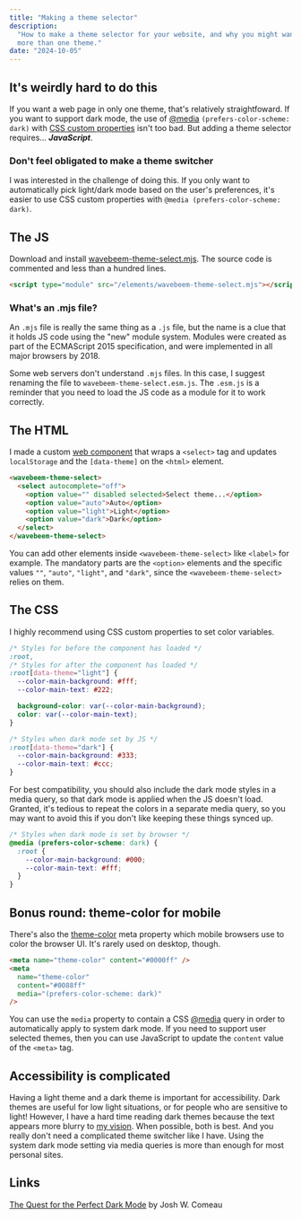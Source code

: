 ```yaml
---
title: "Making a theme selector"
description:
  "How to make a theme selector for your website, and why you might want to have
  more than one theme."
date: "2024-10-05"
---
```


## It's weirdly hard to do this

If you want a web page in only one theme, that's relatively straightfoward. If
you want to support dark mode, the use of
[@media](https://developer.mozilla.org/en-US/docs/Web/CSS/@media)
`(prefers-color-scheme: dark)` with
[CSS custom properties](https://developer.mozilla.org/en-US/docs/Web/CSS/--*)
isn't too bad. But adding a theme selector requires... **_JavaScript_**.

<aside>

### Don't feel obligated to make a theme switcher

I was interested in the challenge of doing this. If you only want to
automatically pick light/dark mode based on the user's preferences, it's easier
to use CSS custom properties with `@media (prefers-color-scheme: dark)`.

</aside>

## The JS

Download and install
[wavebeem-theme-select.mjs](/elements/wavebeem-theme-select.mjs). The source
code is commented and less than a hundred lines.

```html
<script type="module" src="/elements/wavebeem-theme-select.mjs"></script>
```

<aside>

### What's an .mjs file?

An `.mjs` file is really the same thing as a `.js` file, but the name is a clue
that it holds JS code using the "new" module system. Modules were created as
part of the ECMAScript 2015 specification, and were implemented in all major
browsers by 2018.

Some web servers don't understand `.mjs` files. In this case, I suggest renaming
the file to `wavebeem-theme-select.esm.js`. The `.esm.js` is a reminder that you
need to load the JS code as a module for it to work correctly.

</aside>

## The HTML

I made a custom
[web component](https://developer.mozilla.org/en-US/docs/Web/API/Web_components)
that wraps a `<select>` tag and updates `localStorage` and the `[data-theme]` on
the `<html>` element.

```html
<wavebeem-theme-select>
  <select autocomplete="off">
    <option value="" disabled selected>Select theme...</option>
    <option value="auto">Auto</option>
    <option value="light">Light</option>
    <option value="dark">Dark</option>
  </select>
</wavebeem-theme-select>
```

You can add other elements inside `<wavebeem-theme-select>` like `<label>` for
example. The mandatory parts are the `<option>` elements and the specific values
`""`, `"auto"`, `"light"`, and `"dark"`, since the `<wavebeem-theme-select>`
relies on them.

## The CSS

I highly recommend using CSS custom properties to set color variables.

```css
/* Styles for before the component has loaded */
:root,
/* Styles for after the component has loaded */
:root[data-theme="light"] {
  --color-main-background: #fff;
  --color-main-text: #222;

  background-color: var(--color-main-background);
  color: var(--color-main-text);
}

/* Styles when dark mode set by JS */
:root[data-theme="dark"] {
  --color-main-background: #333;
  --color-main-text: #ccc;
}
```

For best compatibility, you should also include the dark mode styles in a media
query, so that dark mode is applied when the JS doesn't load. Granted, it's
tedious to repeat the colors in a separate media query, so you may want to avoid
this if you don't like keeping these things synced up.

```css
/* Styles when dark mode is set by browser */
@media (prefers-color-scheme: dark) {
  :root {
    --color-main-background: #000;
    --color-main-text: #fff;
  }
}
```

## Bonus round: theme-color for mobile

There's also the
[theme-color](https://developer.mozilla.org/en-US/docs/Web/HTML/Element/meta/name/theme-color)
meta property which mobile browsers use to color the browser UI. It's rarely
used on desktop, though.

```html
<meta name="theme-color" content="#0000ff" />
<meta
  name="theme-color"
  content="#0088ff"
  media="(prefers-color-scheme: dark)"
/>
```

You can use the `media` property to contain a CSS
[@media](https://developer.mozilla.org/en-US/docs/Web/CSS/@media) query in order
to automatically apply to system dark mode. If you need to support user selected
themes, then you can use JavaScript to update the `content` value of the
`<meta>` tag.

## Accessibility is complicated

Having a light theme and a dark theme is important for accessibility. Dark
themes are useful for low light situations, or for people who are sensitive to
light! However, I have a hard time reading dark themes because the text appears
more blurry to [my vision](https://en.wikipedia.org/wiki/Astigmatism). When
possible, both is best. And you really don't need a complicated theme switcher
like I have. Using the system dark mode setting via media queries is more than
enough for most personal sites.

## Links

[The Quest for the Perfect Dark Mode](https://www.joshwcomeau.com/react/dark-mode/)
by Josh W. Comeau
